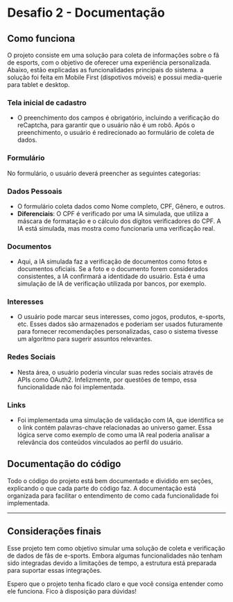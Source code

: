 

# Desafio 2 - Documentação

## Como funciona

O projeto consiste em uma solução para coleta de informações sobre o fã de esports, com o objetivo de oferecer uma experiência personalizada. Abaixo, estão explicadas as funcionalidades principais do sistema. a solução foi feita em Mobile First (dispotivos móveis) e possui media-querie para tablet e desktop.

### Tela inicial de cadastro

- O preenchimento dos campos é obrigatório, incluindo a verificação do reCaptcha, para garantir que o usuário não é um robô. Após o preenchimento, o usuário é redirecionado ao formulário de coleta de dados.

### Formulário

No formulário, o usuário deverá preencher as seguintes categorias:

### **Dados Pessoais**

- O formulário coleta dados como Nome completo, CPF, Gênero, e outros.
- **Diferenciais**: O CPF é verificado por uma IA simulada, que utiliza a máscara de formatação e o cálculo dos dígitos verificadores do CPF. A IA está simulada, mas mostra como funcionaria uma verificação real.

### **Documentos**

- Aqui, a IA simulada faz a verificação de documentos como fotos e documentos oficiais. Se a foto e o documento forem considerados consistentes, a IA confirmará a identidade do usuário. Esta é uma simulação de IA de verificação utilizada por bancos, por exemplo.

### **Interesses**

- O usuário pode marcar seus interesses, como jogos, produtos, e-sports, etc. Esses dados são armazenados e poderiam ser usados futuramente para fornecer recomendações personalizadas, caso o sistema tivesse um algoritmo para sugerir assuntos relevantes.

### **Redes Sociais**

- Nesta área, o usuário poderia vincular suas redes sociais através de APIs como OAuth2. Infelizmente, por questões de tempo, essa funcionalidade não foi implementada.

### **Links**

- Foi implementada uma simulação de validação com IA, que identifica se o link contém palavras-chave relacionadas ao universo gamer. Essa lógica serve como exemplo de como uma IA real poderia analisar a relevância dos conteúdos vinculados ao perfil do usuário.

## Documentação do código

Todo o código do projeto está bem documentado e dividido em seções, explicando o que cada parte do código faz. A documentação está organizada para facilitar o entendimento de como cada funcionalidade foi implementada.

---

## Considerações finais

Esse projeto tem como objetivo simular uma solução de coleta e verificação de dados de fãs de e-sports. Embora algumas funcionalidades não tenham sido integradas devido a limitações de tempo, a estrutura está preparada para suportar essas integrações.

Espero que o projeto tenha ficado claro e que você consiga entender como ele funciona. Fico à disposição para dúvidas!


